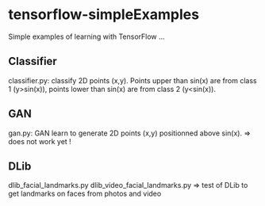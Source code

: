 # tensorflow-simpleExamples
Simple examples of learning with TensorFlow ...

## Classifier
classifier.py: classify 2D points (x,y). Points upper than sin(x) are from class 1 (y>sin(x)), points lower than sin(x) are from class 2 (y<sin(x)).


## GAN
gan.py: GAN learn to generate 2D points (x,y) positionned above sin(x). => does not work yet !

## DLib
dlib_facial_landmarks.py
dlib_video_facial_landmarks.py
=> test of DLib to get landmarks on faces from photos and video